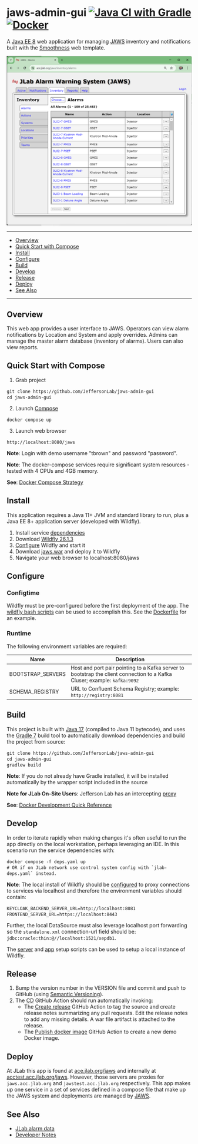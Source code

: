 # jaws-admin-gui [![Java CI with Gradle](https://github.com/JeffersonLab/jaws-admin-gui/actions/workflows/ci.yaml/badge.svg)](https://github.com/JeffersonLab/jaws-admin-gui/actions/workflows/ci.yaml) [![Docker](https://img.shields.io/docker/v/jeffersonlab/jaws-admin-gui?sort=semver&label=DockerHub)](https://hub.docker.com/r/jeffersonlab/jaws-admin-gui)
A [Java EE 8](https://en.wikipedia.org/wiki/Jakarta_EE) web application for managing [JAWS](https://github.com/JeffersonLab/jaws) inventory and notifications built with the [Smoothness](https://github.com/JeffersonLab/smoothness) web template.

<p>
<a href="#"><img src="https://github.com/JeffersonLab/jaws-admin-gui/raw/main/Screenshot.png"/></a>     
</p>

---
 - [Overview](https://github.com/JeffersonLab/jaws-admin-gui#overview)
 - [Quick Start with Compose](https://github.com/JeffersonLab/jaws-admin-gui#quick-start-with-compose) 
 - [Install](https://github.com/JeffersonLab/jaws-admin-gui#install)
 - [Configure](https://github.com/JeffersonLab/jaws-admin-gui#configure)
 - [Build](https://github.com/JeffersonLab/jaws-admin-gui#build)
 - [Develop](https://github.com/JeffersonLab/jaws-admin-gui#develop)
 - [Release](https://github.com/JeffersonLab/jaws-admin-gui#release)
 - [Deploy](https://github.com/JeffersonLab/jaws-admin-gui#deploy) 
 - [See Also](https://github.com/JeffersonLab/jaws-admin-gui#see-also)
---

## Overview
This web app provides a user interface to JAWS.  Operators can view alarm notifications by Location and System and apply overrides.   Admins can manage the master alarm database (inventory of alarms).  Users can also view reports.

## Quick Start with Compose
1. Grab project
```
git clone https://github.com/JeffersonLab/jaws-admin-gui
cd jaws-admin-gui
```
2. Launch [Compose](https://github.com/docker/compose)
```
docker compose up
```
3. Launch web browser
```
http://localhost:8080/jaws
```
**Note**: Login with demo username "tbrown" and password "password".

**Note**: The docker-compose services require significant system resources - tested with 4 CPUs and 4GB memory.

**See**: [Docker Compose Strategy](https://gist.github.com/slominskir/a7da801e8259f5974c978f9c3091d52c)

## Install
This application requires a Java 11+ JVM and standard library to run, plus a Java EE 8+ application server (developed with Wildfly).

   1. Install service [dependencies](https://github.com/JeffersonLab/jaws-admin-gui/blob/main/deps.yaml)
   1. Download [Wildfly 26.1.3](https://www.wildfly.org/downloads/)
   1. [Configure](https://github.com/JeffersonLab/jaws-admin-gui#configure) Wildfly and start it
   1. Download [jaws.war](https://github.com/JeffersonLab/jaws-admin-gui/releases) and deploy it to Wildfly
   1. Navigate your web browser to localhost:8080/jaws


## Configure

### Configtime
Wildfly must be pre-configured before the first deployment of the app. The [wildfly bash scripts](https://github.com/JeffersonLab/wildfly#configure) can be used to accomplish this. See the [Dockerfile](https://github.com/JeffersonLab/jaws-admin-gui/blob/main/Dockerfile) for an example.

### Runtime
The following environment variables are required:

| Name | Description |
|----------|---------|
| BOOTSTRAP_SERVERS | Host and port pair pointing to a Kafka server to bootstrap the client connection to a Kafka Cluser; example: `kafka:9092` |
| SCHEMA_REGISTRY | URL to Confluent Schema Registry; example: `http://registry:8081` |

## Build
This project is built with [Java 17](https://adoptium.net/) (compiled to Java 11 bytecode), and uses the [Gradle 7](https://gradle.org/) build tool to automatically download dependencies and build the project from source:

```
git clone https://github.com/JeffersonLab/jaws-admin-gui
cd jaws-admin-gui
gradlew build
```
**Note**: If you do not already have Gradle installed, it will be installed automatically by the wrapper script included in the source

**Note for JLab On-Site Users**: Jefferson Lab has an intercepting [proxy](https://gist.github.com/slominskir/92c25a033db93a90184a5994e71d0b78)

**See**: [Docker Development Quick Reference](https://gist.github.com/slominskir/a7da801e8259f5974c978f9c3091d52c#development-quick-reference)

## Develop
In order to iterate rapidly when making changes it's often useful to run the app directly on the local workstation, perhaps leveraging an IDE.  In this scenario run the service dependencies with:
```
docker compose -f deps.yaml up
# OR if on JLab network use control system config with `jlab-deps.yaml` instead.
```
**Note**: The local install of Wildfly should be [configured](https://github.com/JeffersonLab/jaws-admin-gui#configure) to proxy connections to services via localhost and therefore the environment variables should contain:
```
KEYCLOAK_BACKEND_SERVER_URL=http://localhost:8081
FRONTEND_SERVER_URL=https://localhost:8443
```
Further, the local DataSource must also leverage localhost port forwarding so the `standalone.xml` connection-url field should be: `jdbc:oracle:thin:@//localhost:1521/xepdb1`.  

The [server](https://github.com/JeffersonLab/wildfly/blob/main/scripts/server-setup.sh) and [app](https://github.com/JeffersonLab/wildfly/blob/main/scripts/app-setup.sh) setup scripts can be used to setup a local instance of Wildfly. 

## Release
1. Bump the version number in the VERSION file and commit and push to GitHub (using [Semantic Versioning](https://semver.org/)).
2. The [CD](https://github.com/JeffersonLab/jaws-admin-gui/blob/main/.github/workflows/cd.yaml) GitHub Action should run automatically invoking:
    - The [Create release](https://github.com/JeffersonLab/java-workflows/blob/main/.github/workflows/gh-release.yaml) GitHub Action to tag the source and create release notes summarizing any pull requests.   Edit the release notes to add any missing details.  A war file artifact is attached to the release.
    - The [Publish docker image](https://github.com/JeffersonLab/container-workflows/blob/main/.github/workflows/docker-publish.yaml) GitHub Action to create a new demo Docker image.

## Deploy
At JLab this app is found at [ace.jlab.org/jaws](https://ace.jlab.org/jaws) and internally at [acctest.acc.jlab.org/jaws](https://acctest.acc.jlab.org/jaws).  However, those servers are proxies for `jaws.acc.jlab.org` and `jawstest.acc.jlab.org` respectively.  This app makes up one service in a set of services defined in a compose file that make up the JAWS system and deployments are managed by [JAWS](https://github.com/JeffersonLab/jaws).

## See Also
- [JLab alarm data](https://github.com/JeffersonLab/alarms)
- [Developer Notes](https://github.com/JeffersonLab/jaws-admin-gui/wiki/Developer-Notes)
